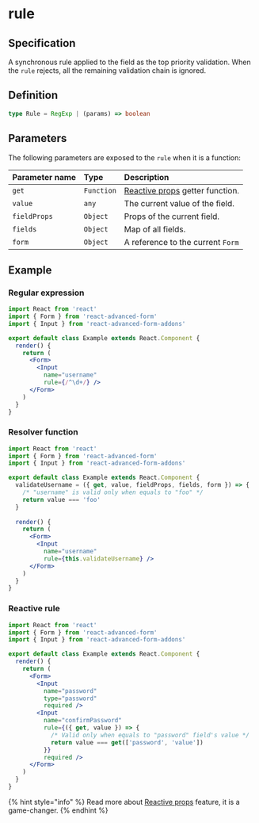 # rule

## Specification

A synchronous rule applied to the field as the top priority validation. When the `rule` rejects, all the remaining validation chain is ignored.

## Definition

```typescript
type Rule = RegExp | (params) => boolean
```

## Parameters

The following parameters are exposed to the `rule` when it is a function:

| Parameter name | Type | Description |
| :--- | :--- | :--- |
| `get` | `Function` | [Reactive props](../../../architecture/reactive-props.md) getter function. |
| `value` | `any` | The current value of the field. |
| `fieldProps` | `Object` | Props of the current field. |
| `fields` | `Object` | Map of all fields. |
| `form` | `Object` | A reference to the current `Form` |

## Example

### Regular expression

```jsx
import React from 'react'
import { Form } from 'react-advanced-form'
import { Input } from 'react-advanced-form-addons'

export default class Example extends React.Component {
  render() {
    return (
      <Form>
        <Input
          name="username"
          rule={/^\d+/} />
      </Form>
    )
  }
}
```

### Resolver function

```jsx
import React from 'react'
import { Form } from 'react-advanced-form'
import { Input } from 'react-advanced-form-addons'

export default class Example extends React.Component {
  validateUsername = ({ get, value, fieldProps, fields, form }) => {
    /* "username" is valid only when equals to "foo" */
    return value === 'foo'
  }
  
  render() {
    return (
      <Form>
        <Input
          name="username"
          rule={this.validateUsername} />
      </Form>
    )
  }
}
```

### Reactive rule

```jsx
import React from 'react'
import { Form } from 'react-advanced-form'
import { Input } from 'react-advanced-form-addons'

export default class Example extends React.Component {
  render() {
    return (
      <Form>
        <Input
          name="password"
          type="password"
          required />
        <Input
          name="confirmPassword"
          rule={({ get, value }) => {
            /* Valid only when equals to "password" field's value */
            return value === get(['password', 'value'])
          }}
          required />
      </Form>
    )
  }
}
```

{% hint style="info" %}
Read more about [Reactive props](../../../architecture/reactive-props.md) feature, it is a game-changer.
{% endhint %}

